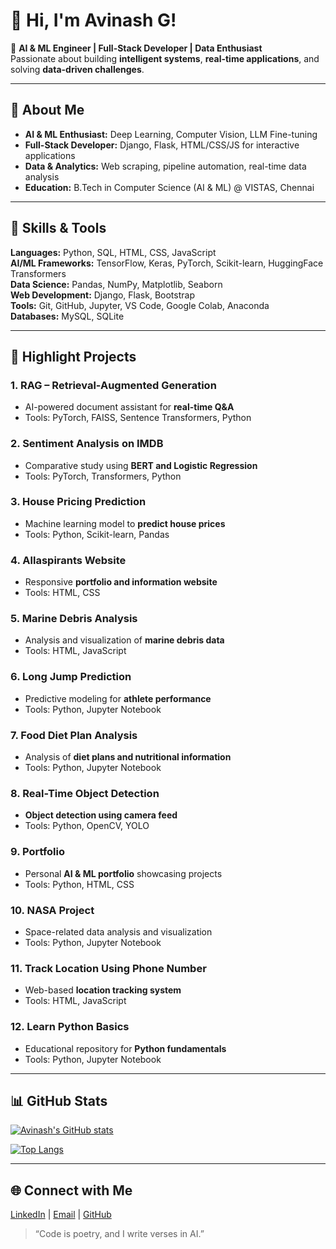 # 👋 Hi, I'm Avinash G!  

🚀 **AI & ML Engineer | Full-Stack Developer | Data Enthusiast**  
Passionate about building **intelligent systems**, **real-time applications**, and solving **data-driven challenges**.  

---

## 🧠 About Me
- **AI & ML Enthusiast:** Deep Learning, Computer Vision, LLM Fine-tuning  
- **Full-Stack Developer:** Django, Flask, HTML/CSS/JS for interactive applications  
- **Data & Analytics:** Web scraping, pipeline automation, real-time data analysis  
- **Education:** B.Tech in Computer Science (AI & ML) @ VISTAS, Chennai  

---

## 🔧 Skills & Tools  

**Languages:** Python, SQL, HTML, CSS, JavaScript  
**AI/ML Frameworks:** TensorFlow, Keras, PyTorch, Scikit-learn, HuggingFace Transformers  
**Data Science:** Pandas, NumPy, Matplotlib, Seaborn  
**Web Development:** Django, Flask, Bootstrap  
**Tools:** Git, GitHub, Jupyter, VS Code, Google Colab, Anaconda  
**Databases:** MySQL, SQLite  

---

## 🌟 Highlight Projects  

### 1. **RAG – Retrieval-Augmented Generation**
- AI-powered document assistant for **real-time Q&A**  
- Tools: PyTorch, FAISS, Sentence Transformers, Python  

### 2. **Sentiment Analysis on IMDB**
- Comparative study using **BERT and Logistic Regression**  
- Tools: PyTorch, Transformers, Python  

### 3. **House Pricing Prediction**
- Machine learning model to **predict house prices**  
- Tools: Python, Scikit-learn, Pandas  

### 4. **Allaspirants Website**
- Responsive **portfolio and information website**  
- Tools: HTML, CSS  

### 5. **Marine Debris Analysis**
- Analysis and visualization of **marine debris data**  
- Tools: HTML, JavaScript  

### 6. **Long Jump Prediction**
- Predictive modeling for **athlete performance**  
- Tools: Python, Jupyter Notebook  

### 7. **Food Diet Plan Analysis**
- Analysis of **diet plans and nutritional information**  
- Tools: Python, Jupyter Notebook  

### 8. **Real-Time Object Detection**
- **Object detection using camera feed**  
- Tools: Python, OpenCV, YOLO  

### 9. **Portfolio**
- Personal **AI & ML portfolio** showcasing projects  
- Tools: Python, HTML, CSS  

### 10. **NASA Project**
- Space-related data analysis and visualization  
- Tools: Python, Jupyter Notebook  

### 11. **Track Location Using Phone Number**
- Web-based **location tracking system**  
- Tools: HTML, JavaScript  

### 12. **Learn Python Basics**
- Educational repository for **Python fundamentals**  
- Tools: Python, Jupyter Notebook  

---

## 📊 GitHub Stats  

[![Avinash's GitHub stats](https://github-readme-stats.vercel.app/api?username=Avinashabilash&show_icons=true&theme=tokyonight)](https://github.com/Avinashabilash)

[![Top Langs](https://github-readme-stats.vercel.app/api/top-langs/?username=Avinashabilash&layout=compact&theme=tokyonight)](https://github.com/Avinashabilash)

---

## 🌐 Connect with Me  
[LinkedIn](https://www.linkedin.com/in/avinashabilash) | [Email](mailto:avinanashabilash614@gmail.com) | [GitHub](https://github.com/Avinashabilash)

> “Code is poetry, and I write verses in AI.”  
